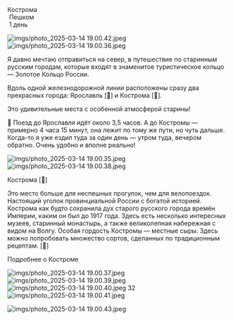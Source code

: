 
<link rel="stylesheet" href="../assets-custom/css/style-markdown.css">
<div class="cover-container" style="background-image: url('kostroma.jpg'); background-position-y: 30%;">
	<div class="cover-text">
		<div class="cover-title">
            Кострома
        </div>
		<div class="cover-description">
			<div>
                <img class="cover-icon" src="../assets-custom/icon-footsteps.png" loading="lazy" alt="" />
                <span>Пешком</span>
            </div>
            <div>
                <img class="cover-icon" loading="lazy" src="../assets-custom/icon-time.png" alt=""  />
                <span>1 день</span>
            </div>
		</div>
	</div>
</div>

<div id="map"></div>


![imgs/photo_2025-03-14 19.00.42.jpeg](imgs/photo_2025-03-14%2019.00.42.jpeg)
![imgs/photo_2025-03-14 19.00.36.jpeg](imgs/photo_2025-03-14%2019.00.36.jpeg)

Я давно мечтаю отправиться на север, в путешествие по старинным русским городам, которые входят в знаменитое туристическое кольцо — Золотое Кольцо России.

Вдоль одной железнодорожной линии расположены сразу два прекрасных города: Ярославль [🐻] и Кострома [🧀].

Это удивительные места с особенной атмосферой старины!

🚂 Поезд до Ярославля идёт около 3,5 часов.
А до Костромы — примерно 4 часа 15 минут, она лежит по тому же пути, но чуть дальше.
Когда-то я уже ездил туда за один день — утром туда, вечером обратно. Очень удобно и вполне реально!


![imgs/photo_2025-03-14 19.00.35.jpeg](imgs/photo_2025-03-14%2019.00.35.jpeg)
![imgs/photo_2025-03-14 19.00.38.jpeg](imgs/photo_2025-03-14%2019.00.38.jpeg)




Кострома [🧀]

Это место больше для неспешных прогулок, чем для велопоездок.
Настоящий уголок провинциальной России с богатой историей.
Кострома как будто сохранила дух старого русского города времён Империи, каким он был до 1917 года.
Здесь есть несколько интересных музеев, старинный монастырь, а также великолепная набережная с видом на Волгу.
Особая гордость Костромы — местные сыры. Здесь можно попробовать множество сортов, сделанных по традиционным рецептам.
[🧀]

Подробнее о Костроме



![imgs/photo_2025-03-14 19.00.37.jpeg](imgs/photo_2025-03-14%2019.00.37.jpeg)
![imgs/photo_2025-03-14 19.00.39.jpeg](imgs/photo_2025-03-14%2019.00.39.jpeg)
![imgs/photo_2025-03-14 19.00.40.jpeg](imgs/photo_2025-03-14%2019.00.40.jpeg)
32
![imgs/photo_2025-03-14 19.00.41.jpeg](imgs/photo_2025-03-14%2019.00.41.jpeg)



![imgs/photo_2025-03-14 19.00.43.jpeg](imgs/photo_2025-03-14%2019.00.43.jpeg)


<link href="https://api.mapbox.com/mapbox-gl-js/v3.10.0/mapbox-gl.css" rel="stylesheet">
<script src="https://api.mapbox.com/mapbox-gl-js/v3.10.0/mapbox-gl.js"></script>
<script src="https://cdn.jsdelivr.net/npm/js-yaml@4.1.0/dist/js-yaml.min.js"></script>
<script src="../assets-custom/js/cozy-journey.js"></script>
<script>architectMap({
    tracks: [
        {path: 'kostroma-bus.gpx', color: 'blue'},
        {path: 'kostroma-hike.gpx'},
        {path: 'kostroma-sloboda-hike.gpx'}],
    points: 'points.yaml',
    zoom: 5.4,
    center: [39.09734, 56.41638],
    fitDuration: 12000,
    fitMaxzoom: 12.1
});
</script>